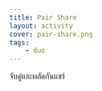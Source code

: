 ```yaml
---
title: Pair Share
layout: activity
cover: pair-share.png
tags:
    - duo
---
```


จับคู่และผลัดกันแชร์